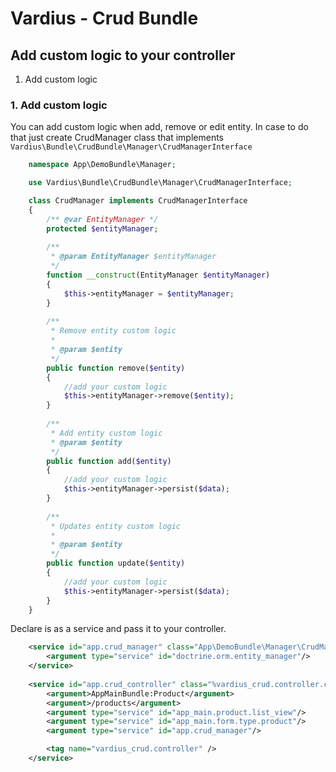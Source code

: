 Vardius - Crud Bundle
======================================

Add custom logic to your controller
----------------
1. Add custom logic

### 1. Add custom logic

You can add custom logic when add, remove or edit entity.
In case to do that just create CrudManager class that implements `Vardius\Bundle\CrudBundle\Manager\CrudManagerInterface`

``` php
    namespace App\DemoBundle\Manager;

    use Vardius\Bundle\CrudBundle\Manager\CrudManagerInterface;

    class CrudManager implements CrudManagerInterface
    {
        /** @var EntityManager */
        protected $entityManager;
        
        /**
         * @param EntityManager $entityManager
         */
        function __construct(EntityManager $entityManager)
        {
            $this->entityManager = $entityManager;
        }
            
        /**
         * Remove entity custom logic
         *
         * @param $entity
         */
        public function remove($entity)
        {
            //add your custom logic
            $this->entityManager->remove($entity);
        }
    
        /**
         * Add entity custom logic
         * @param $entity
         */
        public function add($entity)
        {
            //add your custom logic
            $this->entityManager->persist($data);
        }
    
        /**
         * Updates entity custom logic
         *
         * @param $entity
         */
        public function update($entity)
        {
            //add your custom logic
            $this->entityManager->persist($data);
        }
    }
```

Declare is as a service and pass it to your controller.

``` xml
    <service id="app.crud_manager" class="App\DemoBundle\Manager\CrudManager">
        <argument type="service" id="doctrine.orm.entity_manager"/>
    </service>
    
    <service id="app.crud_controller" class="%vardius_crud.controller.class%" factory-service="vardius_crud.controller.factory" factory-method="get">
        <argument>AppMainBundle:Product</argument>
        <argument>/products</argument>
        <argument type="service" id="app_main.product.list_view"/>
        <argument type="service" id="app_main.form.type.product"/>
        <argument type="service" id="app.crud_manager"/>

        <tag name="vardius_crud.controller" />
    </service>
```

